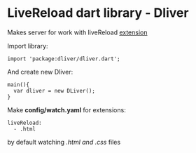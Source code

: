 LiveReload dart library - Dliver
================================

Makes server for work with liveReload [extension](https://chrome.google.com/webstore/detail/livereload/jnihajbhpnppcggbcgedagnkighmdlei)

Import library:

```
import 'package:dliver/dliver.dart';

```

And create new Dliver:

```
main(){
  var dliver = new DLiver();
}
```

Make **config/watch.yaml** for extensions:

```
liveReload:
  - .html

```

by default watching *.html and .css* files

